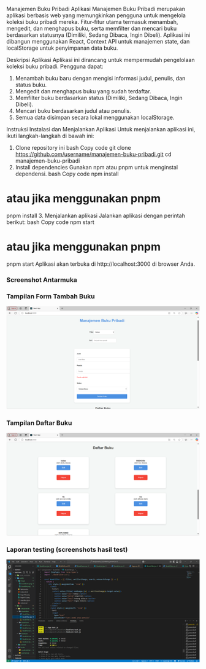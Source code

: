 Manajemen Buku Pribadi
Aplikasi Manajemen Buku Pribadi merupakan aplikasi berbasis web yang memungkinkan pengguna untuk mengelola koleksi buku pribadi mereka. Fitur-fitur utama termasuk menambah, mengedit, dan menghapus buku, serta memfilter dan mencari buku berdasarkan statusnya (Dimiliki, Sedang Dibaca, Ingin Dibeli). Aplikasi ini dibangun menggunakan React, Context API untuk manajemen state, dan localStorage untuk penyimpanan data buku.

Deskripsi Aplikasi
Aplikasi ini dirancang untuk mempermudah pengelolaan koleksi buku pribadi. Pengguna dapat:

1. Menambah buku baru dengan mengisi informasi judul, penulis, dan status buku.
2. Mengedit dan menghapus buku yang sudah terdaftar.
3. Memfilter buku berdasarkan status (Dimiliki, Sedang Dibaca, Ingin Dibeli).
4. Mencari buku berdasarkan judul atau penulis.
5. Semua data disimpan secara lokal menggunakan localStorage.

Instruksi Instalasi dan Menjalankan Aplikasi
Untuk menjalankan aplikasi ini, ikuti langkah-langkah di bawah ini:

1. Clone repository ini
   bash
   Copy code
   git clone https://github.com/username/manajemen-buku-pribadi.git
   cd manajemen-buku-pribadi
2. Install dependencies
   Gunakan npm atau pnpm untuk menginstal dependensi.
   bash
   Copy code
   npm install

# atau jika menggunakan pnpm

pnpm install 3. Menjalankan aplikasi
Jalankan aplikasi dengan perintah berikut:
bash
Copy code
npm start

# atau jika menggunakan pnpm

pnpm start
Aplikasi akan terbuka di http://localhost:3000 di browser Anda.

### Screenshot Antarmuka

### Tampilan Form Tambah Buku

![Add Book Form](./public/image/bookform.png)

### Tampilan Daftar Buku

![Book List](./public/image/booklist.png)

### Laporan testing (screenshots hasil test)

![Testing Results](./public/image/testing.png)
